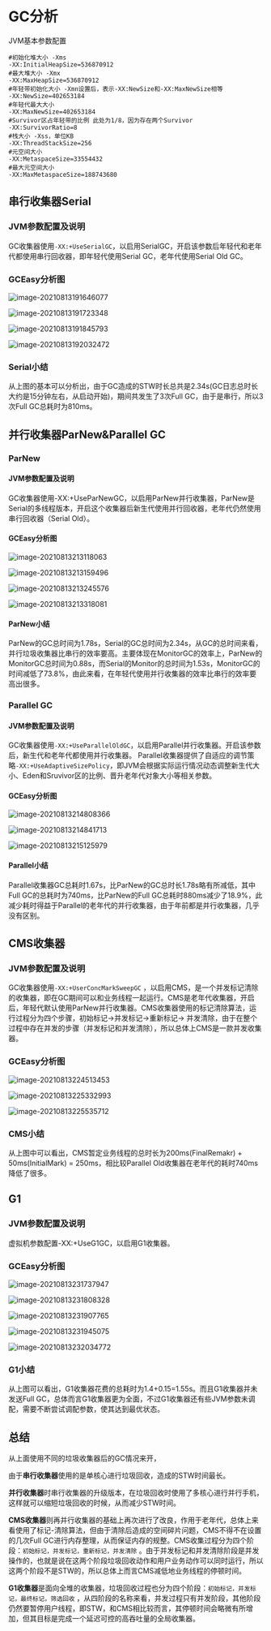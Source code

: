 # GC分析

JVM基本参数配置

```properties
#初始化堆大小 -Xms
-XX:InitialHeapSize=536870912
#最大堆大小 -Xmx
-XX:MaxHeapSize=536870912
#年轻带初始化大小 -Xmn设置后，表示-XX:NewSize和-XX:MaxNewSize相等
-XX:NewSize=402653184
#年轻代最大大小
-XX:MaxNewSize=402653184
#Survivor区占年轻带的比例 此处为1/8，因为存在两个Survivor
-XX:SurvivorRatio=8
#栈大小 -Xss，单位KB
-XX:ThreadStackSize=256
#元空间大小
-XX:MetaspaceSize=33554432
#最大元空间大小
-XX:MaxMetaspaceSize=188743680
```

## 串行收集器Serial

### JVM参数配置及说明

GC收集器使用`-XX:+UseSerialGC`，以启用SerialGC，开启该参数后年轻代和老年代都使用串行回收器，即年轻代使用Serial GC，老年代使用Serial Old GC。

### GCEasy分析图

![image-20210813191646077](/Users/yuxiao/Documents/学习笔记/JVMMemorySize-Serial.png)

![image-20210813191723348](/Users/yuxiao/Documents/学习笔记/GCPauseTime-Serial.png)

![image-20210813191845793](/Users/yuxiao/Documents/学习笔记/HeapBeforeGC-Serial.png)

![image-20210813192032472](/Users/yuxiao/Documents/学习笔记/GCStatistics-Serial.png)

### Serial小结

从上图的基本可以分析出，由于GC造成的STW时长总共是2.34s(GC日志总时长大约是15分钟左右，从启动开始)，期间共发生了3次Full GC，由于是串行，所以3次Full GC总耗时为810ms。

## 并行收集器ParNew&Parallel GC

### ParNew

#### JVM参数配置及说明

GC收集器使用-XX:+UseParNewGC，以启用ParNew并行收集器，ParNew是Serial的多线程版本，开启这个收集器后新生代使用并行回收器，老年代仍然使用串行回收器（Serial Old）。

#### GCEasy分析图

![image-20210813213118063](/Users/yuxiao/Documents/学习笔记/JVMMemorySize-parnew.png)

![image-20210813213159496](/Users/yuxiao/Documents/学习笔记/GCDurationTime分布图-parnew.png)

![image-20210813213245576](/Users/yuxiao/Documents/学习笔记/HeapBeforeGC-parnew.png)

![image-20210813213318081](/Users/yuxiao/Documents/学习笔记/GCStatistics-parnew.png)

#### ParNew小结

ParNew的GC总时间为1.78s，Serial的GC总时间为2.34s，从GC的总时间来看，并行垃圾收集器比串行的效率要高。主要体现在MonitorGC的效率上，ParNew的MonitorGC总时间为0.88s，而Serial的Monitor的总时间为1.53s，MonitorGC的时间减低了73.8%，由此来看，在年轻代使用并行收集器的效率比串行的效率要高出很多。

### Parallel GC

#### JVM参数配置及说明

GC收集器使用`-XX:+UseParallelOldGC`，以启用Parallel并行收集器。开启该参数后，新生代和老年代都使用并行收集器。
Parallel收集器提供了自适应的调节策略`-XX:+UseAdaptiveSizePolicy`，即JVM会根据实际运行情况动态调整新生代大小、Eden和Sruvivor区的比例、晋升老年代对象大小等相关参数。

#### GCEasy分析图

![image-20210813214808366](/Users/yuxiao/Documents/学习笔记/JVMMemorySize-parallel.png)

![image-20210813214841713](/Users/yuxiao/Documents/学习笔记/GCPauseTimeIndicators.png)

![image-20210813215125979](/Users/yuxiao/Documents/学习笔记/GCTimeStatistics-parallel.png)

#### Parallel小结

Parallel收集器GC总耗时1.67s，比ParNew的GC总时长1.78s略有所减低，其中Full GC的总耗时为740ms，比ParNew的Full
GC总耗时880ms减少了18.9%，此减少耗时得益于Parallel的老年代的并行收集器，由于年前都是并行收集器，几乎没有区别。

## CMS收集器

### JVM参数配置及说明

GC收集器使用`-XX:+UserConcMarkSweepGC`
，以启用CMS，是一个并发标记清除的收集器，即在GC期间可以和业务线程一起运行。CMS是老年代收集器，开启后，年轻代默认使用ParNew并行收集器。CMS收集器使用的标记清除算法，运行过程分为四个步骤，初始标记->并发标记->重新标记->
并发清除，由于在整个过程中存在并发的步骤（并发标记和并发清除），所以总体上CMS是一款并发收集器。

### GCEasy分析图

![image-20210813224513453](/Users/yuxiao/Documents/学习笔记/JVMMemorySize-CMS.png)

![image-20210813225332993](/Users/yuxiao/Documents/学习笔记/GCDurationTimeIndicators-CMS.png)

![image-20210813225535712](/Users/yuxiao/Documents/学习笔记/GCTimeStatistics-CMS.png)

### CMS小结

从上图中可以看出，CMS暂定业务线程的总时长为200ms(FinalRemakr) + 50ms(InitialMark) = 250ms，相比较Parallel Old收集器在老年代的耗时740ms降低了很多。

## G1

### JVM参数配置及说明

虚拟机参数配置-XX:+UseG1GC，以启用G1收集器。

### GCEasy分析图

![image-20210813231737947](/Users/yuxiao/Documents/学习笔记/JVMMemorySize-G1.png)

![image-20210813231808328](/Users/yuxiao/Documents/学习笔记/GCTimeIndicators-G1.png)

![image-20210813231907765](/Users/yuxiao/Documents/学习笔记/PauseGCDuration-G1.png)

![image-20210813231945075](/Users/yuxiao/Documents/学习笔记/GCTimeStatistics-G1.png)

![image-20210813232034772](/Users/yuxiao/Documents/学习笔记/GCCausesTime-G1.png)

### G1小结

从上图可以看出，G1收集器花费的总耗时为1.4+0.15=1.55s。而且G1收集器并未发送Full GC，总体而言G1收集器更为全面，不过G1收集器还有些JVM参数未调配，需要不断尝试调配参数，使其达到最优状态。

## 总结

从上面使用不同的垃圾收集器后的GC情况来开，

由于**串行收集器**使用的是单核心进行垃圾回收，造成的STW时间最长。

**并行收集器**时串行收集器的升级版本，在垃圾回收时使用了多核心进行并行手机，这样就可以缩短垃圾回收的时候，从而减少STW时间。

**CMS收集器**则再并行收集器的基础上再次进行了改良，作用于老年代，总体上来看使用了标记-清除算法，但由于清除后造成的空间碎片问题，CMS不得不在设置的几次Full
GC进行内存整理，从而保证内存的规整。CMS收集过程分为四个阶段：`初始标记，并发标记，重新标记，并发清除`
。由于并发标记和并发清除阶段是并发操作的，也就是说在这两个阶段垃圾回收动作和用户业务动作可以同时运行，所以这两个阶段不是STW的，所以总体上而言CMS减低地业务线程的停顿时间。

**G1收集器**是面向全堆的收集器，垃圾回收过程也分为四个阶段：`初始标记，并发标记，最终标记，筛选回收`
，从四阶段的名称来看，并发过程只有并发阶段，其他阶段仍然要暂停用户线程，即STW，和CMS相比较而言，其停顿时间会略微有所增加，但其目标是完成一个延迟可控的高吞吐量的全局收集器。